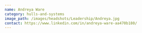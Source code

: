 ```yaml
---
name: Andreya Ware
category: hulls-and-systems
image_path: /images/headshots/Leadership/Andreya.jpg
contact: https://www.linkedin.com/in/andreya-ware-aa470b180/
---
```

